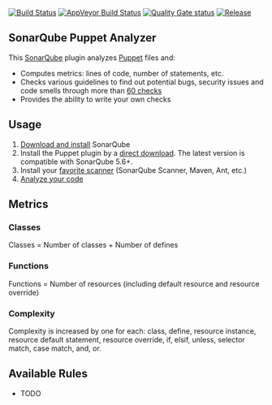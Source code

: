 [![Build Status](https://api.travis-ci.org/racodond/sonar-puppet-plugin.svg?branch=master)](https://travis-ci.org/racodond/sonar-puppet-plugin)
[![AppVeyor Build Status](https://ci.appveyor.com/api/projects/status/gl21787mqvxtwivm/branch/master?svg=true)](https://ci.appveyor.com/project/racodond/sonar-puppet-plugin/branch/master)
[![Quality Gate status](https://sonarcloud.io/api/badges/gate?key=com.racodond.sonarqube.plugin.puppet%3Apuppet)](https://sonarcloud.io/dashboard/index/com.racodond.sonarqube.plugin.puppet%3Apuppet)
[![Release](https://img.shields.io/github/release/racodond/sonar-puppet-plugin.svg)](https://github.com/racodond/sonar-puppet-plugin/releases/latest)


## SonarQube Puppet Analyzer
This [SonarQube](http://www.sonarqube.org) plugin analyzes [Puppet](https://puppet.com/) files and:

 * Computes metrics: lines of code, number of statements, etc.
 * Checks various guidelines to find out potential bugs, security issues and code smells through more than [60 checks](#available-rules)
 * Provides the ability to write your own checks


## Usage
1. [Download and install](http://docs.sonarqube.org/display/SONAR/Setup+and+Upgrade) SonarQube
1. Install the Puppet plugin by a [direct download](https://github.com/racodond/sonar-puppet-plugin/releases). The  latest version is compatible with SonarQube 5.6+.
1. Install your [favorite scanner](http://docs.sonarqube.org/display/SONAR/Analyzing+Source+Code#AnalyzingSourceCode-RunningAnalysis) (SonarQube Scanner, Maven, Ant, etc.)
1. [Analyze your code](http://docs.sonarqube.org/display/SONAR/Analyzing+Source+Code#AnalyzingSourceCode-RunningAnalysis)


## Metrics

### Classes
Classes = Number of classes + Number of defines

### Functions
Functions = Number of resources (including default resource and resource override)

### Complexity
Complexity is increased by one for each: class, define, resource instance, resource default statement, resource override, if, elsif, unless, selector match, case match, and, or.


## Available Rules

* TODO